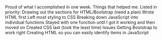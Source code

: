 Proud of what I accomplished in one week.
Things that helped me.  Listed in priority:
Drawing out the sections for HTML/Bootstrap (need a plan)
Wrote HTML first
Left most styling to CSS
Breaking down JavaScript into individual functions
Stayed with one function until I got it working and then moved on
Created CSS last (took the least time)
Issues
Getting Bootstrap to work right
Creating HTML so you can easily identify items in JavaScript